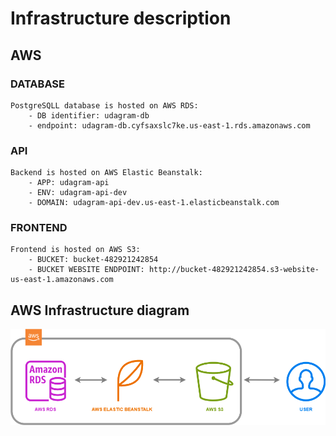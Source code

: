 # Infrastructure description

## AWS

### DATABASE
    PostgreSQLL database is hosted on AWS RDS:
        - DB identifier: udagram-db
        - endpoint: udagram-db.cyfsaxslc7ke.us-east-1.rds.amazonaws.com

### API
    Backend is hosted on AWS Elastic Beanstalk:
        - APP: udagram-api
        - ENV: udagram-api-dev
        - DOMAIN: udagram-api-dev.us-east-1.elasticbeanstalk.com 

### FRONTEND
    Frontend is hosted on AWS S3:
        - BUCKET: bucket-482921242854
        - BUCKET WEBSITE ENDPOINT: http://bucket-482921242854.s3-website-us-east-1.amazonaws.com 



## AWS Infrastructure diagram

![diagram](../graphics/Infrastructure.png)
